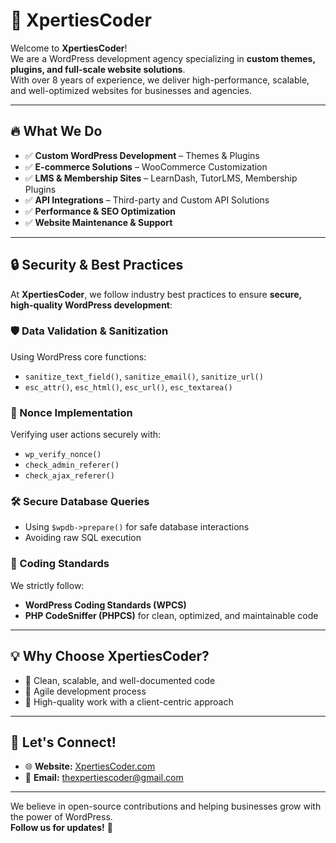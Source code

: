 # 🚀 XpertiesCoder

Welcome to **XpertiesCoder**!  
We are a WordPress development agency specializing in **custom themes, plugins, and full-scale website solutions**.  
With over 8 years of experience, we deliver high-performance, scalable, and well-optimized websites for businesses and agencies.

---

## 🔥 What We Do

- ✅ **Custom WordPress Development** – Themes & Plugins  
- ✅ **E-commerce Solutions** – WooCommerce Customization  
- ✅ **LMS & Membership Sites** – LearnDash, TutorLMS, Membership Plugins  
- ✅ **API Integrations** – Third-party and Custom API Solutions  
- ✅ **Performance & SEO Optimization**  
- ✅ **Website Maintenance & Support**

---

## 🔒 Security & Best Practices

At **XpertiesCoder**, we follow industry best practices to ensure **secure, high-quality WordPress development**:

### 🛡️ Data Validation & Sanitization
Using WordPress core functions:
- `sanitize_text_field()`, `sanitize_email()`, `sanitize_url()`
- `esc_attr()`, `esc_html()`, `esc_url()`, `esc_textarea()`

### 🔐 Nonce Implementation
Verifying user actions securely with:
- `wp_verify_nonce()`
- `check_admin_referer()`
- `check_ajax_referer()`

### 🛠️ Secure Database Queries
- Using `$wpdb->prepare()` for safe database interactions
- Avoiding raw SQL execution

### 📌 Coding Standards
We strictly follow:
- **WordPress Coding Standards (WPCS)**
- **PHP CodeSniffer (PHPCS)** for clean, optimized, and maintainable code

---

## 💡 Why Choose XpertiesCoder?

- 🔹 Clean, scalable, and well-documented code  
- 🔹 Agile development process  
- 🔹 High-quality work with a client-centric approach

---

## 📩 Let's Connect!

- 🌐 **Website:** [XpertiesCoder.com](https://xpertiescoder.com/)  
- 📧 **Email:** [thexpertiescoder@gmail.com](mailto:thexpertiescoder@gmail.com)

---

We believe in open-source contributions and helping businesses grow with the power of WordPress.  
**Follow us for updates!** 🚀
